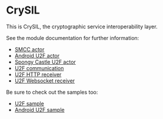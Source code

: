 # CrySIL

This is CrySIL, the cryptographic service interoperability layer.

See the module documentation for further information:
* [SMCC actor](./modules/actors/java/smcc/)
* [Android U2F actor](./modules/actors/java/u2f-android/)
* [Spongy Castle U2F actor](./modules/actors/java/u2f-spongycastle/)
* [U2F communication](./modules/communications/java/u2f-commons/)
* [U2F HTTP receiver](./modules/communications/java/u2f-http-json-receiver/)
* [U2F Websocket receiver](./modules/communications/java/u2f-websocket-receiver/)

Be sure to check out the samples too:
* [U2F sample](./samples/u2f/)
* [Android U2F sample](./samples/android/)
